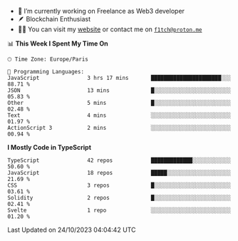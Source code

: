 - 🔭 I’m currently working on Freelance as Web3 developer
- 🪶 Blockchain Enthusiast
- 👨‍💻 You can visit my [website](https://f1tch.xyz) or contact me on [`f1tch@proton.me`](mailto:f1tch@proton.me)

<!--START_SECTION:waka-->
📊 **This Week I Spent My Time On** 

```text
🕑︎ Time Zone: Europe/Paris

💬 Programming Languages: 
JavaScript               3 hrs 17 mins       ██████████████████████░░░   88.71 % 
JSON                     13 mins             █░░░░░░░░░░░░░░░░░░░░░░░░   05.83 % 
Other                    5 mins              █░░░░░░░░░░░░░░░░░░░░░░░░   02.48 % 
Text                     4 mins              ░░░░░░░░░░░░░░░░░░░░░░░░░   01.97 % 
ActionScript 3           2 mins              ░░░░░░░░░░░░░░░░░░░░░░░░░   00.94 % 
```

**I Mostly Code in TypeScript** 

```text
TypeScript               42 repos            █████████████░░░░░░░░░░░░   50.60 % 
JavaScript               18 repos            █████░░░░░░░░░░░░░░░░░░░░   21.69 % 
CSS                      3 repos             █░░░░░░░░░░░░░░░░░░░░░░░░   03.61 % 
Solidity                 2 repos             █░░░░░░░░░░░░░░░░░░░░░░░░   02.41 % 
Svelte                   1 repo              ░░░░░░░░░░░░░░░░░░░░░░░░░   01.20 % 
```




 Last Updated on 24/10/2023 04:04:42 UTC
<!--END_SECTION:waka-->
